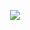 
<p align='center'>
    <img src="https://capsule-render.vercel.app/api?type=venom&height=200&text=moon's%20github&fontSize=70&color=0:8871e5,100:b678c4&stroke=b678c4">
</p>
<!--
**vjr141515/vjr141515** is a ✨ _special_ ✨ repository because its `README.md` (this file) appears on your GitHub profile.

Here are some ideas to get you started:

- 🔭 I’m currently working on ...
- 🌱 I’m currently learning ...
- 👯 I’m looking to collaborate on ...
- 🤔 I’m looking for help with ...
- 💬 Ask me about ...
- 📫 How to reach me: ...
- 😄 Pronouns: ...
- ⚡ Fun fact: ...
-->
